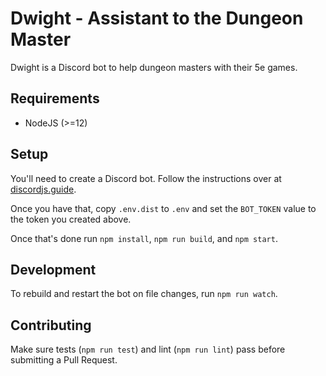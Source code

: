 # Dwight - Assistant to the Dungeon Master

Dwight is a Discord bot to help dungeon masters with their 5e games.

## Requirements

* NodeJS (>=12)

## Setup

You'll need to create a Discord bot. Follow the instructions over at
[discordjs.guide](https://discordjs.guide/preparations/setting-up-a-bot-application.html#creating-your-bot).

Once you have that, copy `.env.dist` to `.env` and set the `BOT_TOKEN` value to
the token you created above.

Once that's done run `npm install`, `npm run build`, and `npm start`.

## Development

To rebuild and restart the bot on file changes, run `npm run watch`.

## Contributing

Make sure tests (`npm run test`) and lint (`npm run lint`) pass before submitting
a Pull Request.
